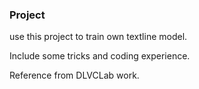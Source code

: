 ### Project



use this project to train own textline model.

Include some tricks and coding experience.



Reference from DLVCLab work.
